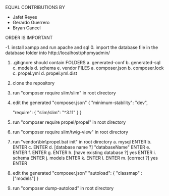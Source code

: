 EQUAL CONTRIBUTIONS BY

- Jafet Reyes
- Gerardo Guerrero 
- Bryan Cancel


ORDER IS IMPORTANT

-1. install xampp and run apache and sql
0. import the database file in the database folder into http://localhost/phpmyadmin/
1. .gitignore should contain
    FOLDERS
    a. generated-conf 
    b. generated-sql 
    c. models 
    d. schema 
    e. vendor 
    FILES
    a. composer.json
    b. composer.lock
    c. propel.yml
    d. propel.yml.dist
2. clone the repository
3. run "composer require slim/slim" in root directory
4. edit the generated "composer.json"
{
    "minimum-stability": "dev",

    "require": {
        "slim/slim": "^3.11"
    }
}
5. run "composer require propel/propel" in root directory
6. run "composer require slim/twig-view" in root directory
7. run "vendor\bin\propel.bat init" in root directory
    a. mysql ENTER
    b. ENTER
    c. ENTER
    d. [database name ?] "databaseName" ENTER
    e. ENTER
    f. ENTER
    g. ENTER
    h. [have existing database ?] yes ENTER
    i. schema ENTER
    j. models ENTER
    k. ENTER
    l. ENTER
    m. [correct ?] yes ENTER
8. edit the generated "composer.json"
"autoload": {
  "classmap" : ["models"]
}
9. run "composer dump-autoload" in root directory
